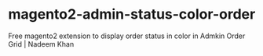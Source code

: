 # magento2-admin-status-color-order
Free magento2 extension to display order status in color in Admkin Order Grid | Nadeem Khan
